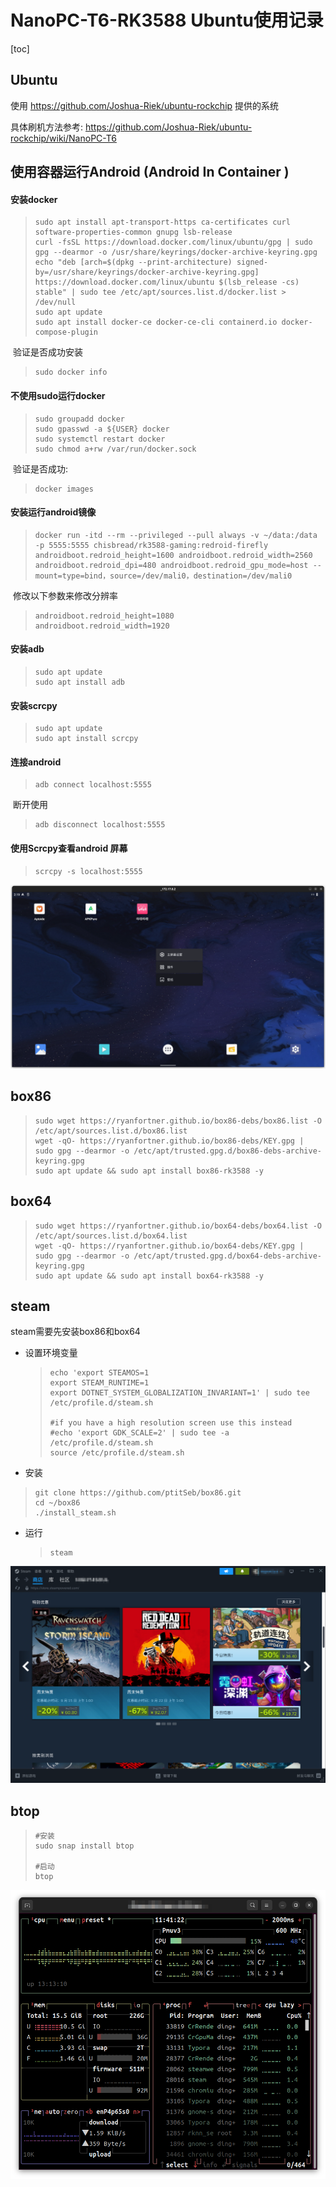 # NanoPC-T6-RK3588 Ubuntu使用记录

[toc]

## Ubuntu

使用 https://github.com/Joshua-Riek/ubuntu-rockchip 提供的系统

具体刷机方法参考: https://github.com/Joshua-Riek/ubuntu-rockchip/wiki/NanoPC-T6

## 使用容器运行Android (Android In Container )

#### 安装docker

> ```shell
> sudo apt install apt-transport-https ca-certificates curl software-properties-common gnupg lsb-release
> curl -fsSL https://download.docker.com/linux/ubuntu/gpg | sudo gpg --dearmor -o /usr/share/keyrings/docker-archive-keyring.gpg
> echo "deb [arch=$(dpkg --print-architecture) signed-by=/usr/share/keyrings/docker-archive-keyring.gpg] https://download.docker.com/linux/ubuntu $(lsb_release -cs) stable" | sudo tee /etc/apt/sources.list.d/docker.list > /dev/null
> sudo apt update
> sudo apt install docker-ce docker-ce-cli containerd.io docker-compose-plugin
> ```

​	验证是否成功安装

> ```shell 
> sudo docker info
>  ```

#### 不使用sudo运行docker

> ```shell
> sudo groupadd docker
> sudo gpasswd -a ${USER} docker
> sudo systemctl restart docker
> sudo chmod a+rw /var/run/docker.sock
> ```

​	验证是否成功:

> ``` shell
> docker images
> ```

#### 安装运行android镜像

> ```shell
> docker run -itd --rm --privileged --pull always -v ~/data:/data -p 5555:5555 chisbread/rk3588-gaming:redroid-firefly androidboot.redroid_height=1600 androidboot.redroid_width=2560 androidboot.redroid_dpi=480 androidboot.redroid_gpu_mode=host --mount=type=bind，source=/dev/mali0，destination=/dev/mali0
> ```

​	修改以下参数来修改分辨率

> ```shell
> androidboot.redroid_height=1080
> androidboot.redroid_width=1920
> ```

#### 安装adb

> ```shell
> sudo apt update
> sudo apt install adb
> ```

#### 安装scrcpy

> ```shell
> sudo apt update
> sudo apt install scrcpy
> ```

#### 连接android

> ```shell
> adb connect localhost:5555
> ```

​	断开使用

> ```shell
> adb disconnect localhost:5555
> ```

#### 使用Scrcpy查看android 屏幕

> ```shell
> scrcpy -s localhost:5555
> ```

![android](./images/android.png)

## box86

> ```shell
> sudo wget https://ryanfortner.github.io/box86-debs/box86.list -O /etc/apt/sources.list.d/box86.list
> wget -qO- https://ryanfortner.github.io/box86-debs/KEY.gpg | sudo gpg --dearmor -o /etc/apt/trusted.gpg.d/box86-debs-archive-keyring.gpg 
> sudo apt update && sudo apt install box86-rk3588 -y
> ```

## box64

> ```shell
> sudo wget https://ryanfortner.github.io/box64-debs/box64.list -O /etc/apt/sources.list.d/box64.list
> wget -qO- https://ryanfortner.github.io/box64-debs/KEY.gpg | sudo gpg --dearmor -o /etc/apt/trusted.gpg.d/box64-debs-archive-keyring.gpg 
> sudo apt update && sudo apt install box64-rk3588 -y
> ```

## steam

steam需要先安装box86和box64

- 设置环境变量

  > ``` shell
  > echo 'export STEAMOS=1
  > export STEAM_RUNTIME=1
  > export DOTNET_SYSTEM_GLOBALIZATION_INVARIANT=1' | sudo tee /etc/profile.d/steam.sh
  > 
  > #if you have a high resolution screen use this instead
  > #echo 'export GDK_SCALE=2' | sudo tee -a /etc/profile.d/steam.sh
  > source /etc/profile.d/steam.sh
  > ```

- 安装

> ```shell
> git clone https://github.com/ptitSeb/box86.git
> cd ~/box86
> ./install_steam.sh
> ```

- 运行

  > ```shell
  > steam
  > ```

![steam](./images/steam.png)

## btop

> ```shell
> #安装
> sudo snap install btop
> 
> #启动
> btop
> ```

![btop](./images/btop.png)
